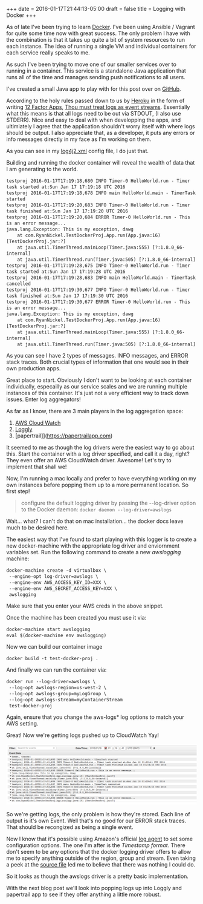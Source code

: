 +++
date = 2016-01-17T21:44:13-05:00
draft = false
title = Logging with Docker
+++

As of late I've been trying to learn [Docker](https://www.docker.com). I've been using Ansible / Vagrant for quite some time now with great success. The only problem I have with the combination is that it takes up quite a bit of system resources to run each instance. The idea of running a single VM and individual containers for each service really speaks to me.

As such I've been trying to move one of our smaller services over to running in a container. This service is a standalone Java application that runs all of the time and manages sending push notifications to all users.

I've created a small Java app to play with for this post over on [GitHub](https://github.com/mrnickel/DockerLogLearning).

According to the holy rules passed down to us by [Heroku](https://www.heroku.com) in the form of writing [12 Factor Apps](http://12factor.net), [Thou must treat logs as event streams](http://12factor.net/logs). Essentially what this means is that all logs need to be out via STDOUT, (I also use STDERR). Nice and easy to deal with when developping the apps, and ultimiately I agree that the application shouldn't worry itself with where logs should be output. I also appreciate that, as a developer, it puts any errors or info messages directly in my face as I'm working on them.

As you can see in my [log4j2.xml](https://github.com/mrnickel/DockerLogLearning/blob/master/src/main/resources/log4j2.xml) config file, I do just that.

Building and running the docker container will reveal the wealth of data that I am generating to the world.

```
testproj 2016-01-17T17:19:18,680 INFO Timer-0 HelloWorld.run - Timer task started at:Sun Jan 17 17:19:18 UTC 2016
testproj 2016-01-17T17:19:18,678 INFO main HelloWorld.main - TimerTask started
testproj 2016-01-17T17:19:20,683 INFO Timer-0 HelloWorld.run - Timer task finished at:Sun Jan 17 17:19:20 UTC 2016
testproj 2016-01-17T17:19:20,684 ERROR Timer-0 HelloWorld.run - This is an error message...
java.lang.Exception: This is my exception, dawg
	at com.RyanNickel.TestDockerProj.App.run(App.java:16) [TestDockerProj.jar:?]
	at java.util.TimerThread.mainLoop(Timer.java:555) [?:1.8.0_66-internal]
	at java.util.TimerThread.run(Timer.java:505) [?:1.8.0_66-internal]
testproj 2016-01-17T17:19:28,675 INFO Timer-0 HelloWorld.run - Timer task started at:Sun Jan 17 17:19:28 UTC 2016
testproj 2016-01-17T17:19:28,683 INFO main HelloWorld.main - TimerTask cancelled
testproj 2016-01-17T17:19:30,677 INFO Timer-0 HelloWorld.run - Timer task finished at:Sun Jan 17 17:19:30 UTC 2016
testproj 2016-01-17T17:19:30,677 ERROR Timer-0 HelloWorld.run - This is an error message...
java.lang.Exception: This is my exception, dawg
	at com.RyanNickel.TestDockerProj.App.run(App.java:16) [TestDockerProj.jar:?]
	at java.util.TimerThread.mainLoop(Timer.java:555) [?:1.8.0_66-internal]
	at java.util.TimerThread.run(Timer.java:505) [?:1.8.0_66-internal]
```

As you can see I have 2 types of messages. INFO messages, and ERROR stack traces. Both crucial types of information that one would see in their own production apps.

Great place to start. Obviously I don't want to be looking at each container individually, especailly as our service scales and we are running multiple instances of this container. It's just not a very efficient way to track down issues. Enter log aggregators!

As far as I know, there are 3 main players in the log aggregation space:

1. [AWS Cloud Watch](https://aws.amazon.com/cloudwatch/)
2. [Loggly](https://www.loggly.com)
3. [papertrail]](https://papertrailapp.com)

It seemed to me as though the log drivers were the easiest way to go about this. Start the container with a log driver specified, and call it a day, right? They even offer an AWS CloudWatch driver. Awesome! Let's try to implement that shall we!

Now, I'm running a mac locally and prefer to have everything working on my own instances before popping them up to a more permanent location. So first step!

> configure the default logging driver by passing the --log-driver option to the Docker daemon:
> `docker daemon --log-driver=awslogs`

Wait... what? I can't do that on mac installation... the docker docs leave much to be desired here.

The easiest way that I've found to start playing with this logger is to create a new docker-machine with the appropriate log driver and enviornment variables set. Run the following command to create a new *awslogging* machine:

```
docker-machine create -d virtualbox \
 --engine-opt log-driver=awslogs \
 --engine-env AWS_ACCESS_KEY_ID=XXX \
 --engine-env AWS_SECRET_ACCESS_KEY=XXX \ 
 awslogging
```
Make sure that you enter your AWS creds in the above snippet.

Once the machine has been created you must use it via:

```
docker-machine start awslogging
eval $(docker-machine env awslogging)
```

Now we can build our container image

```
docker build -t test-docker-proj .
```

And finally we can run the container via:

```
docker run --log-driver=awslogs \
 --log-opt awslogs-region=us-west-2 \
 --log-opt awslogs-group=myLogGroup \
 --log-opt awslogs-stream=myContainerStream 
 test-docker-proj
```

Again, ensure that you change the aws-logs* log options to match your AWS setting.

Great! Now we're getting logs pushed up to CloudWatch Yay!

![AWS CloudWatch event stream](/images/aws_cloudwatch_event_stream.png)

So we're getting logs, the only problem is how they're stored. Each line of output is it's own Event. Well that's no good for our ERROR stack traces. That should be recongized as being a single event.

Now I know that it's possible using Amazon's official [log agent](https://s3.amazonaws.com/aws-cloudwatch/downloads/latest/awslogs-agent-setup.py) to set some configuration options. The one I'm after is the *Timestamp format*. There don't seem to be any options that the docker logging driver offers to allow me to specify anything outside of the region, group and stream. Even taking a peek at the [source file](https://github.com/docker/docker/blob/master/daemon/logger/awslogs/cloudwatchlogs.go) led me to believe that there was nothing I could do.

So it looks as though the awslogs driver is a pretty basic implementation.

With the next blog post we'll look into popping logs up into Loggly and papertrail app to see if they offer anything a little more robust.